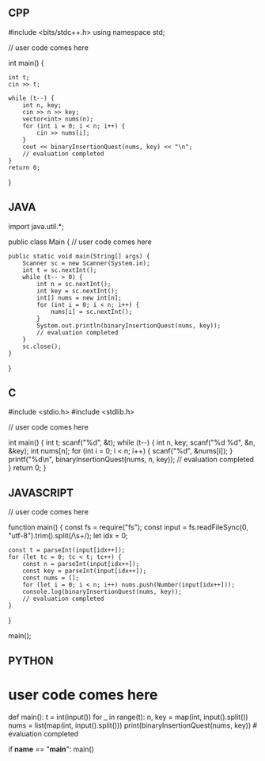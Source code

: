 ## CPP

#include <bits/stdc++.h>
using namespace std;

// user code comes here


int main() {

    int t;
    cin >> t;

    while (t--) {
        int n, key;
        cin >> n >> key;
        vector<int> nums(n);
        for (int i = 0; i < n; i++) {
            cin >> nums[i];
        }
        cout << binaryInsertionQuest(nums, key) << "\n";
        // evaluation completed
    }
    return 0;
}


## JAVA

import java.util.*;

public class Main {
    // user code comes here

    public static void main(String[] args) {
        Scanner sc = new Scanner(System.in);
        int t = sc.nextInt();
        while (t-- > 0) {
            int n = sc.nextInt();
            int key = sc.nextInt();
            int[] nums = new int[n];
            for (int i = 0; i < n; i++) {
                nums[i] = sc.nextInt();
            }
            System.out.println(binaryInsertionQuest(nums, key));
            // evaluation completed
        }
        sc.close();
    }
}


## C

#include <stdio.h>
#include <stdlib.h>

// user code comes here


int main() {
    int t;
    scanf("%d", &t);
    while (t--) {
        int n, key;
        scanf("%d %d", &n, &key);
        int nums[n];
        for (int i = 0; i < n; i++) {
            scanf("%d", &nums[i]);
        }
        printf("%d\n", binaryInsertionQuest(nums, n, key));
        // evaluation completed
    }
    return 0;
}


## JAVASCRIPT

// user code comes here


function main() {
    const fs = require("fs");
    const input = fs.readFileSync(0, "utf-8").trim().split(/\s+/);
    let idx = 0;

    const t = parseInt(input[idx++]);
    for (let tc = 0; tc < t; tc++) {
        const n = parseInt(input[idx++]);
        const key = parseInt(input[idx++]);
        const nums = [];
        for (let i = 0; i < n; i++) nums.push(Number(input[idx++]));
        console.log(binaryInsertionQuest(nums, key));
        // evaluation completed
    }
}

main();


## PYTHON

# user code comes here



def main():
    t = int(input())
    for _ in range(t):
        n, key = map(int, input().split())
        nums = list(map(int, input().split()))
        print(binaryInsertionQuest(nums, key))
        # evaluation completed

if __name__ == "__main__":
    main()
